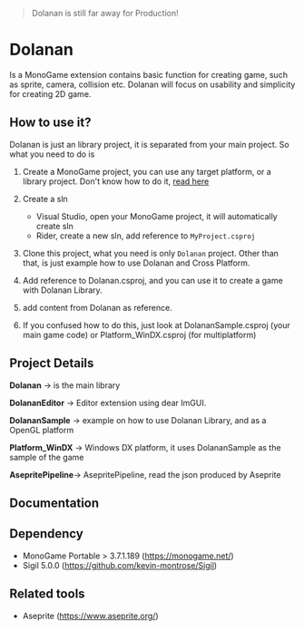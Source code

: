 > Dolanan is still far away for Production!

# Dolanan
Is a MonoGame extension contains basic function for creating game, such as sprite, camera, collision etc. Dolanan will focus on
usability and simplicity for creating 2D game.

## How to use it?
Dolanan is just an library project, it is separated from your main project. So what you need to do is
1. Create a MonoGame project, you can use any target platform, or a library project. Don't know how to do it, [read here](https://docs.monogame.net/articles/introduction/create_project.html)
2. Create a sln

    - Visual Studio, open your MonoGame project, it will automatically create sln
    - Rider, create a new sln, add reference to `MyProject.csproj`
3. Clone this project, what you need is only `Dolanan` project. Other than that, is just example how to use Dolanan and Cross Platform.
4. Add reference to Dolanan.csproj, and you can use it to create a game with Dolanan Library.
5. add content from Dolanan as reference.
6. If you confused how to do this, just look at DolananSample.csproj (your main game code) or Platform_WinDX.csproj (for multiplatform)

## Project Details

**Dolanan**         -> is the main library

**DolananEditor**   -> Editor extension using dear ImGUI.

**DolananSample**   -> example on how to use Dolanan Library, and as a OpenGL platform

**Platform_WinDX**  -> Windows DX platform, it uses DolananSample as the sample of the game

**AsepritePipeline**-> AsepritePipeline, read the json produced by Aseprite

## Documentation


## Dependency
- MonoGame Portable > 3.7.1.189 (https://monogame.net/)
- Sigil 5.0.0 (https://github.com/kevin-montrose/Sigil)

## Related tools
- Aseprite (https://www.aseprite.org/)

